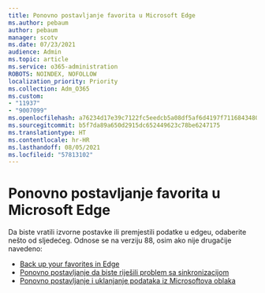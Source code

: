 ```yaml
---
title: Ponovno postavljanje favorita u Microsoft Edge
ms.author: pebaum
author: pebaum
manager: scotv
ms.date: 07/23/2021
audience: Admin
ms.topic: article
ms.service: o365-administration
ROBOTS: NOINDEX, NOFOLLOW
localization_priority: Priority
ms.collection: Adm_O365
ms.custom:
- "11937"
- "9007099"
ms.openlocfilehash: a76234d17e39c7122fc5eedcb5a08df5af6d4197f71168434806ebd9f2a92346
ms.sourcegitcommit: b5f7da89a650d2915dc652449623c78be6247175
ms.translationtype: HT
ms.contentlocale: hr-HR
ms.lasthandoff: 08/05/2021
ms.locfileid: "57813102"
---
```

# <a name="reset-favorites-in-microsoft-edge"></a>Ponovno postavljanje favorita u Microsoft Edge

Da biste vratili izvorne postavke ili premjestili podatke u edgeu, odaberite nešto od sljedećeg. Odnose se na verziju 88, osim ako nije drugačije navedeno: 

- [Back up your favorites in Edge](/deployedge/edge-learnmore-reset-data-in-cloud#back-up-your-favorites)
- [Ponovno postavljanje da biste riješili problem sa sinkronizacijom](/deployedge/edge-learnmore-reset-data-in-cloud#perform-a-reset-to-fix-a-synchronization-problem)
- [Ponovno postavljanje i uklanjanje podataka iz Microsoftova oblaka](/deployedge/edge-learnmore-reset-data-in-cloud#perform-a-reset-to-remove-your-data-from-microsofts-cloud)